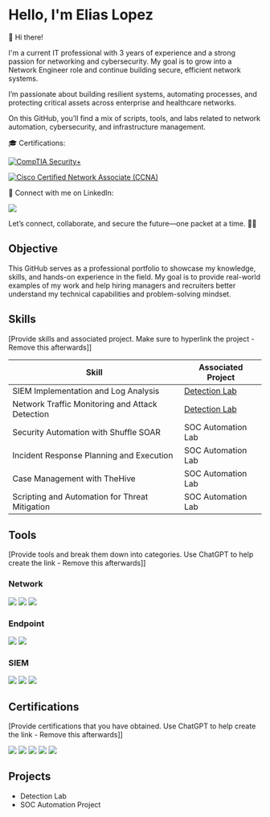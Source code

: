 # Hello, I'm Elias Lopez 


👋 Hi there!

I'm a current IT professional with 3 years of experience and a strong passion for networking and cybersecurity. My goal is to grow into a Network Engineer role and continue building secure, efficient network systems.

I’m passionate about building resilient systems, automating processes, and protecting critical assets across enterprise and healthcare networks.

On this GitHub, you’ll find a mix of scripts, tools, and labs related to network automation, cybersecurity, and infrastructure management.

🎓 Certifications:


[![CompTIA Security+](https://img.shields.io/badge/CompTIA-Security%2B-red?logo=comptia&logoColor=white)](https://www.credly.com/badges/784a87e9-20e3-4944-b48c-970a12a2f5b2/linked_in_profile)

[![Cisco Certified Network Associate (CCNA)](https://img.shields.io/badge/Cisco-CCNA-blue?logo=cisco&logoColor=white)](https://www.credly.com/badges/97d90856-5ffc-49c8-8a90-75aeba1ee8fa/linked_in_profile)

🔗 Connect with me on LinkedIn:

<a href="https://www.linkedin.com/in/elias-j-lopez/"><img src="https://img.shields.io/badge/-LinkedIn-0072b1?&style=for-the-badge&logo=linkedin&logoColor=white" /></a>

Let’s connect, collaborate, and secure the future—one packet at a time. 🔐🌐


## Objective

This GitHub serves as a professional portfolio to showcase my knowledge, skills, and hands-on experience in the field. My goal is to provide real-world examples of my work and help hiring managers and recruiters better understand my technical capabilities and problem-solving mindset.

## Skills
[Provide skills and associated project. Make sure to hyperlink the project - Remove this afterwards]]

| Skill                                         | Associated Project         |
|-----------------------------------------------|----------------------------|
| SIEM Implementation and Log Analysis          | <a href="https://google.com">Detection Lab</a>|
| Network Traffic Monitoring and Attack Detection | <a href="https://google.com">Detection Lab</a>|
| Security Automation with Shuffle SOAR         | SOC Automation Lab|
| Incident Response Planning and Execution      | SOC Automation Lab|
| Case Management with TheHive                  | SOC Automation Lab|
| Scripting and Automation for Threat Mitigation | SOC Automation Lab|

## Tools
[Provide tools and break them down into categories. Use ChatGPT to help create the link - Remove this afterwards]]

### Network
<div>
    <img src="https://img.shields.io/badge/-Wireshark-1679A7?&style=for-the-badge&logo=Wireshark&logoColor=white" />
    <img src="https://img.shields.io/badge/-Suricata-EF3B2D?&style=for-the-badge&logo=Suricata&logoColor=white" />
    <img src="https://img.shields.io/badge/-Zeek-777BB4?&style=for-the-badge&logo=Zeek&logoColor=white" />
</div>

### Endpoint
<div>
    <img src="https://img.shields.io/badge/-Microsoft_Defender_for_Endpoint-00A4EF?&style=for-the-badge&logo=Microsoft&logoColor=white" />
    <img src="https://img.shields.io/badge/-Velociraptor-4B275F?&style=for-the-badge&logo=Velociraptor&logoColor=white" />
</div>

### SIEM
<div>
    <img src="https://img.shields.io/badge/-Microsoft_Sentinel-0078D4?&style=for-the-badge&logo=Microsoft&logoColor=white" />
    <img src="https://img.shields.io/badge/-Splunk-000000?&style=for-the-badge&logo=Splunk&logoColor=white" />
    <img src="https://img.shields.io/badge/-Elastic-005571?&style=for-the-badge&logo=Elastic&logoColor=white" />
</div>

## Certifications
[Provide certifications that you have obtained. Use ChatGPT to help create the link - Remove this afterwards]]
<div>
<img src="https://img.shields.io/badge/-Security%2B-FF0000?&style=for-the-badge&logo=CompTIA&logoColor=white" />
<img src="https://img.shields.io/badge/-Network%2B-007ACC?&style=for-the-badge&logo=CompTIA&logoColor=white" />
<img src="https://img.shields.io/badge/-A%2B-4D4D4D?&style=for-the-badge&logo=CompTIA&logoColor=white" />
<img src="https://img.shields.io/badge/-CDSA-006400?&style=for-the-badge&logoColor=white" />
<img src="https://img.shields.io/badge/-CCD-000080?&style=for-the-badge&logoColor=white" />
</div>

## Projects
- Detection Lab
- SOC Automation Project

